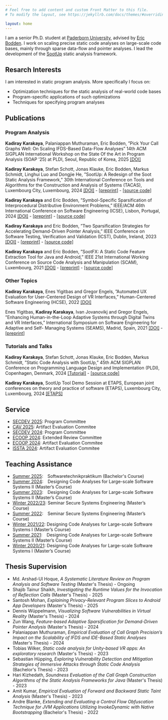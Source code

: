 ```yaml
---
# Feel free to add content and custom Front Matter to this file.
# To modify the layout, see https://jekyllrb.com/docs/themes/#overriding-theme-defaults

layout: home
---
```


I am a senior Ph.D. student at [Paderborn University](https://www.hni.uni-paderborn.de/en/sse/), advised by [Eric Bodden](https://bodden.de). I work on scaling precise static code analyses on large-scale code bases, mainly through sparse data-flow and pointer analyses. I lead the development of the [SootUp](https://github.com/soot-oss/SootUp) static analysis framework.

## Resarch Interests

I am interested in static program analysis. More specifically I focus on:

- Optimization techniques for the static analysis of real-world code bases
- Program-specific applications of such optimizations
- Techniques for specifying program analyses

## Publications

### Program Analysis

**Kadiray Karakaya**, Palaniappan Muthuraman, Eric Bodden, ”Pick Your Call Graphs Well: On Scaling IFDS-Based Data-Flow Analyses” 14th ACM SIGPLAN International Workshop on the State Of the Art in Program Analysis (SOAP ’25) at PLDI, Seoul, Republic of Korea, 2025 [[DOI]](https://doi.org/10.1145/3735544.3735587)

**Kadiray Karakaya**, Stefan Schott, Jonas Klauke, Eric Bodden, Markus Schmidt, Linghui Luo and Dongjie He, ”SootUp: A Redesign of the Soot Static Analysis Framework,” 30th International Conference on Tools and Algorithms for the Construction and Analysis of Systems (TACAS), Luxembourg City, Luxembourg, 2024 [[DOI]](https://link.springer.com/chapter/10.1007/978-3-031-57246-3_13) - [[preprint]](https://github.com/soot-oss/SootUp/blob/develop/docs/SootUp-paper.pdf) - [[source code]](https://github.com/soot-oss/SootUp/)

**Kadiray Karakaya** and Eric Bodden, ”Symbol-Specific Sparsification of Interprocedural Distributive Environment Problems,” IEEE/ACM 46th International Conference on Software Engineering (ICSE), Lisbon, Portugal, 2024 [[DOI]](https://doi.org/10.1145/3597503.3639092) - [[preprint]](https://arxiv.org/abs/2401.14813) - [[source code]](https://github.com/secure-software-engineering/SparseIDE)

**Kadiray Karakaya** and Eric Bodden, ”Two Sparsification Strategies for Accelerating Demand-Driven Pointer Analysis,” IEEE Conference on Software Testing, Verification and Validation (ICST), Dublin, Ireland, 2023 [[DOI]](10.1109/ICST57152.2023.00036) - [[preprint]](https://www.bodden.de/pubs/kb23sparsification.pdf) - [[source code]](https://github.com/secure-software-engineering/SparseBoomerang)

**Kadiray Karakaya** and Eric Bodden, ”SootFX: A Static Code Feature Extraction Tool for Java and Android,” IEEE 21st International Working Conference on Source Code Analysis and Manipulation (SCAM), Luxembourg, 2021 [[DOI]](https://doi.org/10.1109/SCAM52516.2021.00030) - [[preprint]](https://github.com/secure-software-engineering/SootFX/blob/main/paper_preprint.pdf) - [[source code]](https://github.com/secure-software-engineering/SootFX)

### Other Topics

**Kadiray Karakaya**, Enes Yigitbas and Gregor Engels, ”Automated UX Evaluation for User-Centered Design of VR Interfaces,” Human-Centered Software Engineering (HCSE), 2022 [[DOI]](https://doi.org/10.1007/978-3-031-14785-2_9)

Enes Yigitbas, **Kadiray Karakaya**, Ivan Jovanovikj and Gregor Engels, ”Enhancing Human-in-the-Loop Adaptive Systems through Digital Twins and VR Interfaces,” International Symposium on Software Engineering for Adaptive and Self- Managing Systems (SEAMS), Madrid, Spain, 2021 [[DOI]](https://doi.ieeecomputersociety.org/10.1109/SEAMS51251.2021.00015) - [[preprint]](https://arxiv.org/pdf/2103.10804.pdf)

### Tutorials and Talks

**Kadiray Karakaya**, Stefan Schott, Jonas Klauke, Eric Bodden, Markus Schmidt, ”Static Code Analysis with SootUp,” 45th ACM SIGPLAN Conference on Programming Language Design and Implementation (PLDI), Copenhagen, Denmark, 2024 [[Tutorial]](https://pldi24.sigplan.org/details/pldi-2024-tutorials/4/Static-Code-Analysis-with-SootUp) - [[source code]](https://github.com/soot-oss/SootUp-Tutorial)

**Kadiray Karakaya**, SootUp Tool Demo Session at ETAPS, European joint conferences on theory and practice of software (ETAPS), Luxembourg City, Luxembourg, 2024 [[ETAPS]](https://etaps.org/2024/daily/pdf/daily6.pdf)

## Service

- [SECDEV 2025](https://secdev.ieee.org/2025/program-committee/): Program Committee
- [CAV 2025](https://conferences.i-cav.org/2025/artifact/): Artifact Evaluation Commitee
- [SECDEV 2024](https://secdev.ieee.org/2024/program-committee/): Program Committee
- [ECOOP 2024](https://2024.ecoop.org/track/ecoop-2024-papers): Extended Review Committee
- [ECOOP 2024](https://2024.ecoop.org/track/ecoop-2024-artifact-evaluation): Artifact Evaluation Commitee
- [ISSTA 2024](https://2024.issta.org/track/issta-2024-artifact-evaluation): Artifact Evaluation Commitee

## Teaching Assistance

- [Summer 2025](https://www.hni.uni-paderborn.de/sse/lehre/swtpra): Soft­wa­re­tech­nik­prak­ti­kum (Bachelor's Course)
- [Summer 2024](https://www.hni.uni-paderborn.de/sse/lehre/deca2): Designing Code Analyses for Large-scale Software Systems II (Master’s Course)
- [Summer 2023](https://www.hni.uni-paderborn.de/sse/lehre/designing-code-analyses-for-large-scale-software-systems-2-deca-2-ss2023/): Designing Code Analyses for Large-scale Software Systems II (Master’s Course)
- [Winter 2022/23](https://www.hni.uni-paderborn.de/sse/lehre/seminar-secure-systems-engineering-ws-20222023/): Seminar Secure Systems Engineering (Master’s Course)
- [Summer 2022](https://www.hni.uni-paderborn.de/sse/lehre/secure-software-engineering-ss2022/): Seminar Secure Systems Engineering (Master’s Course)
- [Winter 2021/22](https://www.hni.uni-paderborn.de/sse/lehre/vorlesungsarchiv/ws-202122/designing-code-analyses-for-large-scale-software-systems-deca-ws20212022/): Designing Code Analyses for Large-scale Software Systems I (Master’s Course)
- [Summer 2021](https://www.hni.uni-paderborn.de/sse/lehre/vorlesungsarchiv/ss-2021/designing-code-analyses-for-large-scale-software-systems-2-deca-2-ss2021/): Designing Code Analyses for Large-scale Software Systems II (Master’s Course)
- [Winter 2020/21](https://www.hni.uni-paderborn.de/sse/lehre/vorlesungsarchiv/ws-20202021/deca/): Designing Code Analyses for Large-scale Software Systems I (Master’s Course)

## Thesis Supervision

- Md. Arshad-Ul Hoque, *A Systematic Literature Review on Program Analysis and Software Testing* (Master's Thesis) - Ongoing
- Shajib Tainur Shaikh, *Investigating the Runtime Values for the Invocation of Reflection Calls* (Master's Thesis) - 2025
- Santosh Mohan, *Explaining Privacy-Relevant Program Slices to Android App Developers* (Master's Thesis) - 2025
- Dennis Wüppelmann, *Visualizing Software Vulnerabilities in Virtual Reality* (Master's Thesis) - 2024
- Zun Wang, *Feature-based Adaptive Sparsification for Demand-Driven Pointer Analysis* (Master's Thesis) - 2024
- Palaniappan Muthuraman, *Empirical Evaluation of Call Graph Precision’s Impact on the Scalability
of IFDS and IDE-Based Static Analyses* (Master's Thesis) - 2024
- Tobias Wilker, *Static code analysis for Unity-based VR apps: An exploratory research* (Master's Thesis) - 2023
- Sebastian Hüpping, *Exploring Vulnerability Detection and Mitigation Strategies of Immersive Attacks through Static Code Analysis* (Bachelor's Thesis) - 2023
- Hari Kizhedath, *Soundness Evaluation of the Call Graph Construction Algorithms of the Static Analysis Frameworks for Java* (Master's Thesis) - 2023
- Amit Kumar, *Empirical Evaluation of Forward and Backward Static Taint Analysis* (Master's Thesis) - 2023
- Andre Blanke, *Extending and Evaluating a Control Flow Obfuscation Technique for JVM Applications Utilizing InvokeDynamic with Native Bootstrapping* (Bachelor's Thesis) - 2022
